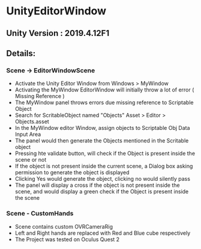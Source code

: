# UnityEditorWindow

## Unity Version : 2019.4.12F1

## Details:

### Scene -> EditorWindowScene
- Activate the Unity Editor Window from
  Windows > MyWindow
- Activating the MyWindow EditorWindow will initially throw a lot of error ( Missing Reference )
- The MyWindow panel throws errors due missing reference to Scriptable Object
- Search for ScritableObject named "Objects"
  Asset > Editor > Objects.asset
- In the MyWindow editor Window, assign objects to Scriptable Obj Data Input Area
- The panel would then generate the Objects mentioned in the Scritable object
- Pressing hte validate button, will check if the Object is present inside the scene or not
- If the object is not present inside the current scene, a Dialog box asking permission to generate the object is displayed
- Clicking Yes would generate the object, clicking no would silently pass
- The panel will display a cross if the object is not present inside the scene, and would display a green check if the Object is present inside the scene

### Scene - CustomHands
- Scene contains custom OVRCameraRig
- Left and Right hands are replaced with Red and Blue cube respectively
- The Project was tested on Oculus Quest 2
